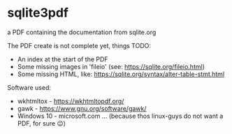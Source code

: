 # sqlite3pdf
a PDF containing the documentation from sqlite.org

The PDF create is not complete yet, things TODO:
- An index at the start of the PDF
- Some missing images in 'fileio' (see: https://sqlite.org/fileio.html)
- Some missing HTML, like: https://sqlite.org/syntax/alter-table-stmt.html

Software used:

- wkhtmltox  - https://wkhtmltopdf.org/
- gawk       - https://www.gnu.org/software/gawk/
- Windows 10 - microsoft.com ... (because thos linux-guys do not want a PDF, for sure 😉)
